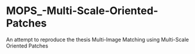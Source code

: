 # MOPS_-Multi-Scale-Oriented-Patches
An attempt to reproduce the thesis Multi-Image Matching using Multi-Scale Oriented Patches
